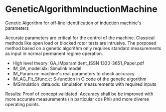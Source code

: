 # GeneticAlgorithmInductionMachine
Genetic Algorithm for off-line identification of induction machine's parameters

Accurate parameters are critical for the control of the machine. Classical methods like open load or blocked rotor tests are intrusive.
The porposed method based on a genetic algorithm only requires standard measurements as input in normal permanent regime operation.

- High level theory: GA_IMparamIdent_ISSN 1330-3651_Paper.pdf 
- IM_GA_model.slx: Simulink model
- IM_Param.m: machine's real parameters to check accuracy
- IM_AG_Fit_Sfunc.c: S-function in C code of the genetic algorithm
- IMSimulation_data.ods: simulation measurements with required inputs

Results:
Proof of concept validated.
Accuracy shall be be improved with more accurate measurements (in particular cos Phi) and more diverse operating points. 
 
